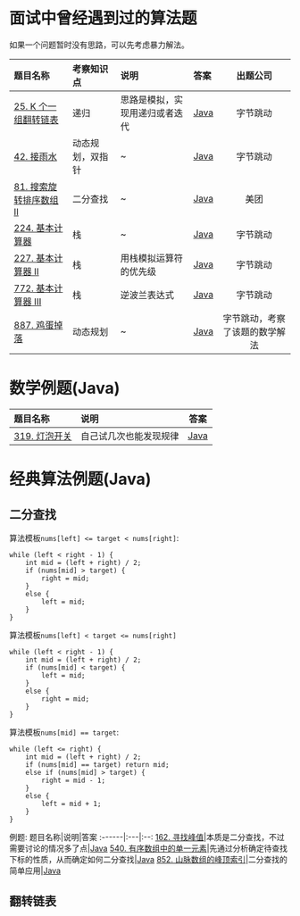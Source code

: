 # 面试中曾经遇到过的算法题
如果一个问题暂时没有思路，可以先考虑暴力解法。

题目名称|考察知识点|说明|答案|出题公司
:------|:--------|:---|:---|:------:
[25. K 个一组翻转链表](https://leetcode.cn/problems/reverse-nodes-in-k-group/)|递归|思路是模拟，实现用递归或者迭代|[Java](../Java/Solution25.java)|字节跳动
[42. 接雨水](https://leetcode.cn/problems/trapping-rain-water/)|动态规划，双指针|~|[Java](../Java/Solution42.java)|字节跳动
[81. 搜索旋转排序数组 II](https://leetcode.cn/problems/search-in-rotated-sorted-array-ii/)|二分查找|~|[Java](../Java/Solution81.java)|美团
[224. 基本计算器](https://leetcode.cn/problems/basic-calculator/)|栈|~|[Java](../Java/Solution224.java)|字节跳动
[227. 基本计算器 II](https://leetcode.cn/problems/basic-calculator-ii/)|栈|用栈模拟运算符的优先级|[Java](../Java/Solution227.java)|字节跳动
[772. 基本计算器 III](https://leetcode.cn/problems/basic-calculator-iii/)|栈|逆波兰表达式|[Java](../Java/Solution772.java)|字节跳动
[887. 鸡蛋掉落](https://leetcode.cn/problems/super-egg-drop/)|动态规划|~|[Java](../Java/Solution887.java)|字节跳动，考察了该题的数学解法


# 数学例题(Java)
题目名称|说明|答案
:------|:---|:--:
[319. 灯泡开关](https://leetcode.cn/problems/bulb-switcher/)|自己试几次也能发现规律|[Java](../Java/Solution319.java)

# 经典算法例题(Java)
## 二分查找
算法模板`nums[left] <= target < nums[right]`: 
```
while (left < right - 1) {
    int mid = (left + right) / 2;
    if (nums[mid] > target) {
        right = mid;
    }
    else {
        left = mid;
    }
}
```
算法模板`nums[left] < target <= nums[right]`
```
while (left < right - 1) {
    int mid = (left + right) / 2;
    if (nums[mid] < target) {
        left = mid;
    }
    else {
        right = mid;
    }
}
```
算法模板`nums[mid] == target`: 
```
while (left <= right) {
    int mid = (left + right) / 2;
    if (nums[mid] == target) return mid;
    else if (nums[mid] > target) {
        right = mid - 1;
    }
    else {
        left = mid + 1;
    }
}

```

例题:
题目名称|说明|答案
:------|:---|:--:
[162. 寻找峰值](https://leetcode.cn/problems/find-peak-element/)|本质是二分查找，不过需要讨论的情况多了点|[Java](../Java/Solution162.java)
[540. 有序数组中的单一元素](https://leetcode.cn/problems/single-element-in-a-sorted-array/submissions/)|先通过分析确定待查找下标的性质，从而确定如何二分查找|[Java](../Java/Solution540.java)
[852. 山脉数组的峰顶索引](https://leetcode.cn/problems/peak-index-in-a-mountain-array/)|二分查找的简单应用|[Java](../Java/Solution852.java)

## 翻转链表
```

```